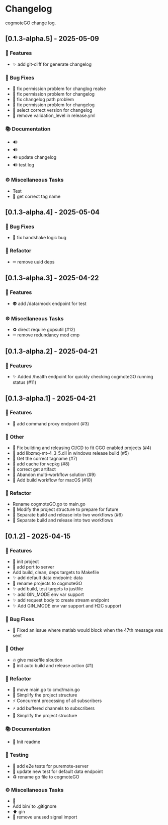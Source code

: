 # Changelog

cogmoteGO change log.

## [0.1.3-alpha.5] - 2025-05-09

### 🚀 Features

- :sparkles: add git-cliff for generate changelog

### 🐛 Bug Fixes

- :bug: fix permission problem for changlog realse
- :bug: fix permission problem for changelog
- :bug: fix changelog path problem
- :bug: fix permission problem for changelog
- :bug: select correct version for changelog
- :bug: remove validation_level in release.yml

### 📚 Documentation

- :loud_sound:
- :loud_sound:
- :loud_sound: update changelog
- :loud_sound: test log

### ⚙️ Miscellaneous Tasks

- Test
- :bug: get correct tag name

## [0.1.3-alpha.4] - 2025-05-04

### 🐛 Bug Fixes

- :bug: fix handshake logic bug

### 🚜 Refactor

- :heavy_minus_sign: remove uuid deps

## [0.1.3-alpha.3] - 2025-04-22

### 🚀 Features

- :alien: add /data/mock endpoint for test

### ⚙️ Miscellaneous Tasks

- :recycle: direct require gopsutil (#12)
- :heavy_minus_sign: remove redundancy mod cmp

## [0.1.3-alpha.2] - 2025-04-21

### 🚀 Features

- :sparkles: Added /health endpoint for quickly checking cogmoteGO running status (#11)

## [0.1.3-alpha.1] - 2025-04-21

### 🚀 Features

- 🎉 add command proxy endpoint (#3)

### 💼 Other

- :green_heart: Fix building and releasing CI/CD to fit CGO enabled projects (#4)
- :green_heart: add libzmq-mt-4_3_5.dll in windows release build (#5)
- 💚 Get the correct tagname (#7)
- :construction_worker: add cache for vcpkg (#8)
- :green_heart: correct get artifact
- :green_heart: Abandon multi-workflow solution (#9)
- 👷 Add build workflow for macOS (#10)

### 🚜 Refactor

- Rename cogmoteGO.go to main.go
- :art: Modify the project structure to prepare for future
- :art: Separate build and release into two workflows (#6)
- 🎨 Separate build and release into two workflows

## [0.1.2] - 2025-04-15

### 🚀 Features

- :tada: init project
- :rocket: add port to server
- Add build, clean, deps targets to Makefile
- :sparkles: add default data endpoint: data
- :art: rename projects to cogmoteGO
- :sparkles: add build, test targets to justfile
- :sparkles: add GIN_MODE env var support
- :sparkles: add request body to create stream endpoint
- :sparkles: Add GIN_MODE env var support and H2C support

### 🐛 Bug Fixes

- :bug: Fixed an issue where matlab would block when the 47th message was sent

### 💼 Other

- :fire: give makefile sloution
- :construction_worker: init auto build and release action (#1)

### 🚜 Refactor

- :truck: move main.go to cmd/main.go
- :art: Simplify the project structure
- :zap: Concurrent processing of all subscribers
- :zap: add buffered channels to subscribers
- :art: Simplify the project structure

### 📚 Documentation

- :memo: Init readme

### 🧪 Testing

- :test_tube: add e2e tests for puremote-server
- :test_tube: update new test for default data endpoint
- :recycle: rename go file to cogmoteGO

### ⚙️ Miscellaneous Tasks

- :construction:
- Add bin/ to .gitignore
- :arrow_up: gin
- :art: remove unused signal import

<!-- generated by git-cliff -->
